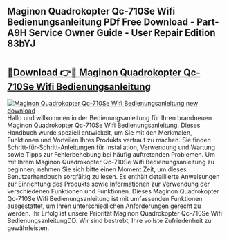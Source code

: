 ## Maginon Quadrokopter Qc-710Se Wifi Bedienungsanleitung PDf Free Download - Part-A9H Service Owner Guide - User Repair Edition 83bYJ

# <h2><a href="http://df1fbqy.blite.top/?on=Maginon+Quadrokopter+Qc-710Se+Wifi+Bedienungsanleitung">🔗Download 👉🔴 Maginon Quadrokopter Qc-710Se Wifi Bedienungsanleitung</a></h2>

[![Maginon Quadrokopter Qc-710Se Wifi Bedienungsanleitung new download](https://i.imgur.com/lujVjoI.png)](http://df1fbqy.blite.top/?on=Maginon+Quadrokopter+Qc-710Se+Wifi+Bedienungsanleitung)
Hallo und willkommen in der Bedienungsanleitung für Ihren brandneuen Maginon Quadrokopter Qc-710Se Wifi Bedienungsanleitung. Dieses Handbuch wurde speziell entwickelt, um Sie mit den Merkmalen, Funktionen und Vorteilen Ihres Produkts vertraut zu machen. Sie finden Schritt-für-Schritt-Anleitungen für Installation, Verwendung und Wartung sowie Tipps zur Fehlerbehebung bei häufig auftretenden Problemen. Um mit Ihrem Maginon Quadrokopter Qc-710Se Wifi Bedienungsanleitung zu beginnen, nehmen Sie sich bitte einen Moment Zeit, um dieses Benutzerhandbuch sorgfältig zu lesen. Es enthält detaillierte Anweisungen zur Einrichtung des Produkts sowie Informationen zur Verwendung der verschiedenen Funktionen und Funktionen. Dieses Maginon Quadrokopter Qc-710Se Wifi Bedienungsanleitung ist mit umfassenden Funktionen ausgestattet, um Ihren unterschiedlichen Anforderungen gerecht zu werden. Ihr Erfolg ist unsere Priorität Maginon Quadrokopter Qc-710Se Wifi BedienungsanleitungDD. Wir sind bestrebt, Ihre vollste Zufriedenheit zu gewährleisten.
